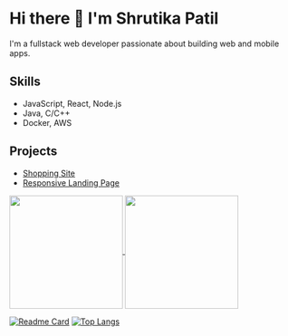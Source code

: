 # Hi there 👋 I'm Shrutika Patil

I'm a fullstack web developer passionate about building web and mobile apps.

## Skills
- JavaScript, React, Node.js
- Java, C/C++
- Docker, AWS

## Projects
- [Shopping Site](https://github.com/shrutikapatil9/shopping-site)
- [Responsive Landing Page](https://github.com/shrutikapatil9/responsive-landing-page)

<a href="https://github.com/shrutikapatil9/github-readme-stats">
  <img height=200 align="center" src="https://github-readme-stats.vercel.app/api?username=shrutikapatil9&show_icons=true&theme=synthwave" />
</a>
<a href="https://github.com/shrutikapatil9/convoychat">
  <img height=200 align="center" src="https://github-readme-stats.vercel.app/api/top-langs?username=shrutikapatil9&layout=compact&langs_count=8&card_width=320" />
</a>


[![Readme Card](https://github-readme-stats.vercel.app/api/pin/?username=shrutikapatil9&repo=github-readme-stats)](https://github.com/shrutikapatil9/github-readme-stats)
[![Top Langs](https://github-readme-stats.vercel.app/api/top-langs/?username=shrutikapatil9&langs_count=5)](https://github.com/shrutikapatil9/github-readme-stats)




